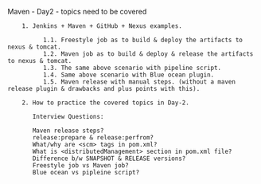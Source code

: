 Maven - Day2 - topics need to be covered

        1. Jenkins + Maven + GitHub + Nexus examples.
        
              1.1. Freestyle job as to build & deploy the artifacts to nexus & tomcat.
              1.2. Maven job as to build & deploy & release the artifacts to nexus & tomcat.
              1.3. The same above scenario with pipeline script.
              1.4. Same above scenario with Blue ocean plugin.
              1.5. Maven release with manual steps. (without a maven release plugin & drawbacks and plus points with this).

        2. How to practice the covered topics in Day-2.
        
           Interview Questions:
           
           Maven release steps?
           release:prepare & release:perfrom?
           What/why are <scm> tags in pom.xml?
           What is <distributedManagement> section in pom.xml file?
           Difference b/w SNAPSHOT & RELEASE versions?
           Freestyle job vs Maven job?
           Blue ocean vs pipleine script?
